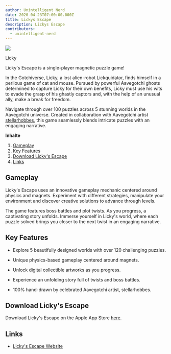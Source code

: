 ```yaml
---
author: Unintelligent Nerd
date: 2020-04-23T07:00:00.000Z
title: Lickys Escape
description: Lickys Escape
contributors:
  - unintelligent-nerd
---
```


<div class="headerImageContainer">
<img class="headerImage" src="/lickys-escape/lickys-escape.jpg">
<p class="headerImageText">Licky</p>
</div>

Licky's Escape is a single-player magnetic puzzle game!

In the Gotchiverse, Licky, a lost alien-robot Lickquidator, finds himself in a perilous game of cat and mouse. Pursued by powerful Aavegotchi ghosts determined to capture Licky for their own benefits, Licky must use his wits to evade the grasp of his ghastly captors and, with the help of an unusual ally, make a break for freedom.

Navigate through over 100 puzzles across 5 stunning worlds in the Aavegotchi universe. Created in collaboration with Aavegotchi artist [stellarhobbes](https://twitter.com/stellarhobbes), this game seamlessly blends intricate puzzles with an engaging narrative.

<div class="contentsBox">

**Inhalte**

<ol>
<li><a href=#gameplay>Gameplay</a></li>
<li><a href=#key-features>Key Features</a></li>
<li><a href=#download-licky-s-escape>Download Licky's Escape</a></li>
<li><a href=#links>Links</a></li>
</ol>

</div>

## Gameplay

Licky's Escape uses an innovative gameplay mechanic centered around physics and magnets. Experiment with different strategies, manipulate your environment and discover creative solutions to advance through levels.

The game features boss battles and plot twists. As you progress, a captivating story unfolds. Immerse yourself in Licky's world, where each puzzle solved brings you closer to the next twist in an engaging narrative.

## Key Features

- Explore 5 beautifully designed worlds with over 120 challenging puzzles.

- Unique physics-based gameplay centered around magnets.

- Unlock digital collectible artworks as you progress.

- Experience an unfolding story full of twists and boss battles.

- 100% hand-drawn by celebrated Aavegotchi artist, stellarhobbes.

## Download Licky's Escape

Download Licky's Escape on the Apple App Store [here](https://apps.apple.com/us/app/lickys-escape/id6473647880).

## Links

- [Licky's Escape Website](https://www.lickysescape.com/)
